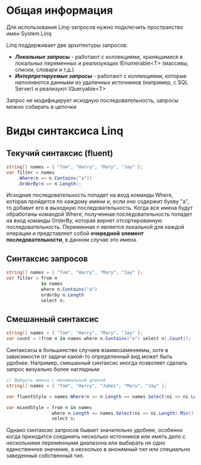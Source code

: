 # Общая информация

Для использования Linq-запросов нужно подключить пространство имен System.Linq

Linq поддерживает две архитектуры запросов:

* _**Локальные запросы**_ - работают с коллекциями, хранящимися в локальных переменных и реализующих IEnumerable\<T\> (массивы, списки, словари и т.д.)
* _**Интерпретируемые запросы**_ - работают с коллекциями, которые наполняются данными из удаленных источников (например, с SQL Server) и реализуют IQueryable\<T\>

Запрос не модифицирует исходную последовательность, запросы можно собирать в цепочки

# Виды синтаксиса Linq

## Текучий синтаксис (fluent)

```c#
string[] names = { "Tom", "Harry", "Mary", "Jay" };
var filter = names
    .Where(n => n.Contains("a"))
    .OrderBy(n => n.Length);
```

Исходная последовательность попадет на вход команды Where, которая пройдется по каждому имени и, если оно содержит букву "a", то добавит его в выходную последовательность. Когда все имена будут обработаны командой Where, полученная последовательность попадет на вход команды OrderBy, которая вернет отсортированную последовательность. Переменная n является локальной для каждой операции и представляет собой **очередной элемент последовательности**, в данном случае это имена. 

## Синтаксис запросов

```c#
string[] names = { "Tom", "Harry", "Mary", "Jay" };
var filter = from n
             in names
             where n.Contains("a")
             orderby n.Length
             select n;
```

## Смешанный синтаксис

```c#
string[] names = { "Tom", "Harry", "Mary", "Jay" };
var count = (from n in names where n.Contains("a") select n).Count();
```

Синтаксисы в большинстве случаев взаимозаменяемы, хотя в зависимости от задачи какой-то определенный вид может быть удобнее. Например, смешанный синтаксис иногда позволяет сделать запрос визуально более наглядным:

```c#
// Выбрать имена с минимальной длиной
string[] names = { "Tom", "Harry", "James", "Mary", "Jay" };

var fluentStyle = names.Where(n => n.Length == names.Select(ni => ni.Length).Min());

var mixedStyle = from n in names
                 where n.Length == names.Select(ni => ni.Length).Min()
                 select n;
```

Однако синтаксис запросов бывает значительно удобнее, особенно когда приходится соединять несколько источников или иметь дело с несколькими переменными диапазона или выбирать не одно единственное значение, а несколько в анонимный тип или специально заведенный собственный тип.